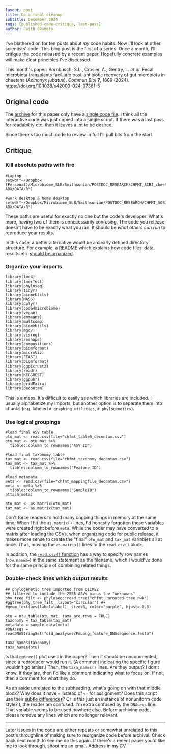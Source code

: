 ```yaml
---
layout: post
title: Do a final cleanup
subtitle: December 2024
tags: [published-code-critique, last-pass]
author: Faith Okamoto
---
```


I've blathered on for ten posts about *my* code habits. Now I'll look at other 
scientists' code. This blog post is the first of a series. Once a month, I'll 
critique the code released by a recent paper. Hopefully concrete examples will
make clear principles I've discussed.

This month's paper: Bornbusch, S.L., Crosier, A., Gentry, L. *et al*. Fecal
microbiota transplants facilitate post-antibiotic recovery of gut microbiota in
cheetahs (*Acinonyx jubatus*). *Commun Biol* **7**, 1689 (2024).
https://doi.org/10.1038/s42003-024-07361-5

## Original code

The [archive][Files] for this paper only have a [single code file][Code]. I 
think all the interactive code was just copied into a single script. If there 
was a last pass for readability etc. then it leaves a lot to be desired.

Since there's too much code to review in full I'll pull bits from the start.

## Critique

### Kill absolute paths with fire

```
#Laptop
setwd("~/Dropbox (Personal)/Microbiome_SLB/Smithsonian/POSTDOC_RESEARCH/CHFMT_SCBI_cheetahs ABX/DATA/R")

#work desktop & home desktop
setwd("~/Dropbox/Microbiome_SLB/Smithsonian/POSTDOC_RESEARCH/CHFMT_SCBI_cheetahs ABX/DATA/R")
```

These paths are useful for exactly no one but the code's developer. What's more,
having two of them is unnecessarily confusing. The code you release doesn't have
to be exactly what you ran. It should be *what others can run* to reproduce your
results.

In this case, a better alternative would be a clearly defined directory
structure. For example, a [README][README] which explains how code files, data,
results etc. [should be organized][Organize]. 

### Organize your imports

```
library(lme4)
library(lmerTest)
library(phyloseq)
library(tidyr)
library(biomeUtils)
library(MASS)
library(dplyr)
library(coda4microbiome)
library(vegan)
library(emmeans)
library(multcomp)
library(biomeUtils)
library(mgcv)
library(visreg)
library(reshape)
library(compositions)
library(biomformat)
library(microViz)
library(FEAST)
library(biomformat)
library(ggpicrust2)
library(readr)
library(KEGGREST)
library(ggpubr)
library(gridExtra)
library(decontam)
```

This is a mess. It's difficult to easily see  which libraries are included. I 
usually alphabetize my imports, but another option is to separate them into 
chunks (e.g. labeled `# graphing utilities`, `# phylogenetics`).

### Use logical groupings

```
#load final ASV table
otu_mat <- read.csv(file="chfmt_table5_decontam.csv") 
otu_mat <- otu_mat %>%
  tibble::column_to_rownames("ASV_ID")

#load final taxonomy table 
tax_mat <- read.csv(file="chfmt_taxonomy_decontam.csv")
tax_mat <- tax_mat %>%
  tibble::column_to_rownames("Feature_ID")

#load metadata
meta <- read.csv(file="chfmt_mappingfile_decontam.csv")
meta <- meta %>%
  tibble::column_to_rownames("SampleID")
attach(meta)

otu_mat <- as.matrix(otu_mat)
tax_mat <- as.matrix(tax_mat)
```

Don't force readers to hold many ongoing things in memory at the same time. 
When I hit the `as.matrix()` lines, I'd honestly forgotten those variables were 
created right before `meta`. While the coder may have converted to a matrix 
after loading the CSVs, when organizing code for public release, it makes more 
sense to create the "final" `otu_mat` and `tax_mat` variables all at once. 
Thus, moving the `as.matrix()` lines to the `read.csv()` block.

In addition, the [`read.csv()` function][ReadDoc] has a way to specify row names
(`row.names=`) in the same statement as the filename, which I would've done for
the same principle of combining related things.

### Double-check lines which output results

```
## phylogenetic tree imported from QIIME2
## filtered to include the 2558 ASVs minus the "unknowns"
phy_tree_filt <- phyloseq::read_tree("chfmt_unrooted-tree.nwk")
#ggtree(phy_tree_filt, layout="circular") #+ 
#geom_text(aes(label=label), size=3, color="purple", hjust=-0.3)

otu = otu_table(otu_mat, taxa_are_rows = TRUE)
taxonomy = tax_table(tax_mat)
metadata = sample_data(meta)
#DNAseqs = readDNAStringSet("old_analyses/PmLong_feature_DNAsequence.fasta")

taxa_names(taxonomy)
taxa_names(otu)
```

Is that `ggtree()` plot used in the paper? Then it should be uncommented, since 
a reproducer would run it. (A comment indicating the specific figure wouldn't
go amiss.) Then, the `taxa_names()` lines. Are they output? I don't know. If 
they are, then I'd like a comment indicating what to focus on. If not, then a 
comment for what they do.

As an aside unrelated to the subheading, what's going on with that middle block?
Why does it have `=` instead of `<-` for assignment? Does this script use their 
[subtle differences][AssignOp]? Or is this just an instance of nonuniform code 
style? I, the reader am confused. I'm extra confused by the `DNAseqs` line.
That variable seems to be used nowhere else. Before archiving code, please
remove any lines which are no longer relevant.

----

Later issues in the code are either repeats or somewhat unrelated to this post's
throughline of making sure to reorganize code before archival. Check back next
month to see me do this again. If there's a recent paper you'd like me to look
through, shoot me an email. Address in my [CV][CV].

[AssignOp]: https://stackoverflow.com/questions/1741820/what-are-the-differences-between-and-assignment-operators
[Code]: https://osf.io/8s76q
[CV]: https://faithokamoto.github.io/cv/
[Files]: https://osf.io/sp7kx/files/osfstorage
[Organize]: https://faithokamoto.github.io/2024-11-16-organizing-files/
[README]: https://www.makeareadme.com/
[ReadDoc]: https://www.rdocumentation.org/packages/utils/versions/3.6.2/topics/read.table